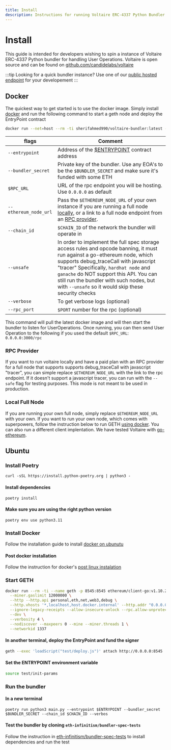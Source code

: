 ```yaml
---
title: Install
description: Instructions for running Voltaire ERC-4337 Python Bundler
---
```


# Install

This guide is intended for developers wishing to spin a instance of Voltaire ERC-4337 Python bundler for handling User Operations. Voltaire is open source and can be found on [github.com/candidelabs/voltaire](https://github.com/candidelabs/voltaire)

:::tip
Looking for a quick bundler instance? Use one of our [public hosted endpoint](./3-rpc-endpoints.mdx) for your developement
:::

## Docker

The quickest way to get started is to use the docker image. Simply install [docker](https://docs.docker.com/engine/install) and run the following command to start a geth node and deploy the EntryPoint contract

```bash
docker run --net=host --rm -ti sherifahmed990/voltaire-bundler:latest --entrypoint $ENTRYPOINT --bundler_secret $BUNDLER_SECRET --rpc_url $RPC_URL --rpc_port $PORT --ethereum_node_url $ETHEREUM_NODE_URL --chain_id $CHAIN_ID --verbose
```

| flags            |Comment                                     |
| -----------------| -------------------------------------------|
| `--entrypoint`   | Address of the [$ENTRYPOINT](../security/deployment/0-testnet.md) contract address 
|`--bundler_secret`| Private key of the bundler. Use any EOA's to be the `$BUNDLER_SECRET`   and make sure it's funded with some ETH                  
| `$RPC_URL`       | URL of the rpc endpoint you will be hosting. Use `0.0.0.0` as default
| `--ethereum_node_url`| Pass the `$ETHEREUM_NODE_URL` of your own instance if you are running a full node [locally](#local-full-node), or a link to a full node endpoint from an [RPC provider](#rpc-provider).
| `--chain_id`     | `$CHAIN_ID` of the network the bundler will operate in
| `--unsafe`       | In order to implement the full spec storage access rules and opcode banning, it must run against a go-ethereum node, which supports debug_traceCall with javascript "tracer" Specifically, `hardhat node` and `ganache` do NOT support this API. You can still run the bundler with such nodes, but with `--unsafe` so it would skip these security checks
| `--verbose`      | To get verbose logs (optional)
| `--rpc_port`     | `$PORT` number for the rpc (optional)

This command will pull the latest docker image and will then start the bundler to listen for UserOperations. Once running, you can then send User Operation to the following if you used the default `$RPC_URL`: `0.0.0.0:3000/rpc`

### RPC Provider
If you want to run voltaire locally and have a paid plan with an RPC provider for a full node that supports supports debug_traceCall with javascript "tracer", you can simple replace `$ETHEREUM_NODE_URL` with the link to the rpc endpoint. If it doesn't support a javascript tracer, you can run with the `--safe` flag for testing purposes. This mode is not meant to be used in production. 

### Local Full Node
If you are running your own full node, simply replace `$ETHEREUM_NODE_URL` with your own. If you want to run your own node, which comes with superpowers, follow the instruction below to run GETH [using docker](#start-geth). You can also run a different client implentation. We have tested Voltaire with [go-ethereum](https://geth.ethereum.org/).

## Ubuntu
### Install Poetry
```
curl -sSL https://install.python-poetry.org | python3 -
```
#### Install dependencies
```
poetry install
```

#### Make sure you are using the right python version

```
poetry env use python3.11
```

### Install Docker

Follow the installation guide to install [docker on ubunutu](https://docs.docker.com/engine/install/ubuntu/)

#### Post docker installation

Follow the instruction for docker's [post linux instalation](https://docs.docker.com/engine/install/linux-postinstall/)  

### Start GETH
```bash
docker run --rm -ti --name geth -p 8545:8545 ethereum/client-go:v1.10.26 \
  --miner.gaslimit 12000000 \
  --http --http.api personal,eth,net,web3,debug \
  --http.vhosts '*,localhost,host.docker.internal' --http.addr "0.0.0.0" \
  --ignore-legacy-receipts --allow-insecure-unlock --rpc.allow-unprotected-txs \
  --dev \
  --verbosity 4 \
  --nodiscover --maxpeers 0 --mine --miner.threads 1 \
  --networkid 1337
```

#### In another terminal, deploy the EntryPoint and fund the signer

```bash
geth --exec 'loadScript("test/deploy.js")' attach http://0.0.0.0:8545
```

#### Set the ENTRYPOINT environment variable

```bash
source test/init-params 
```

### Run the bundler
#### In a new terminal
```
poetry run python3 main.py --entrypoint $ENTRYPOINT --bundler_secret $BUNDLER_SECRET --chain_id $CHAIN_ID --verbos
```

#### Test the bundler by cloning `eth-infinitism/bundler-spec-tests`

Follow the instruction in <a href='https://github.com/eth-infinitism/bundler-spec-tests'>eth-infinitism/bundler-spec-tests</a> to install dependencies and run the test
